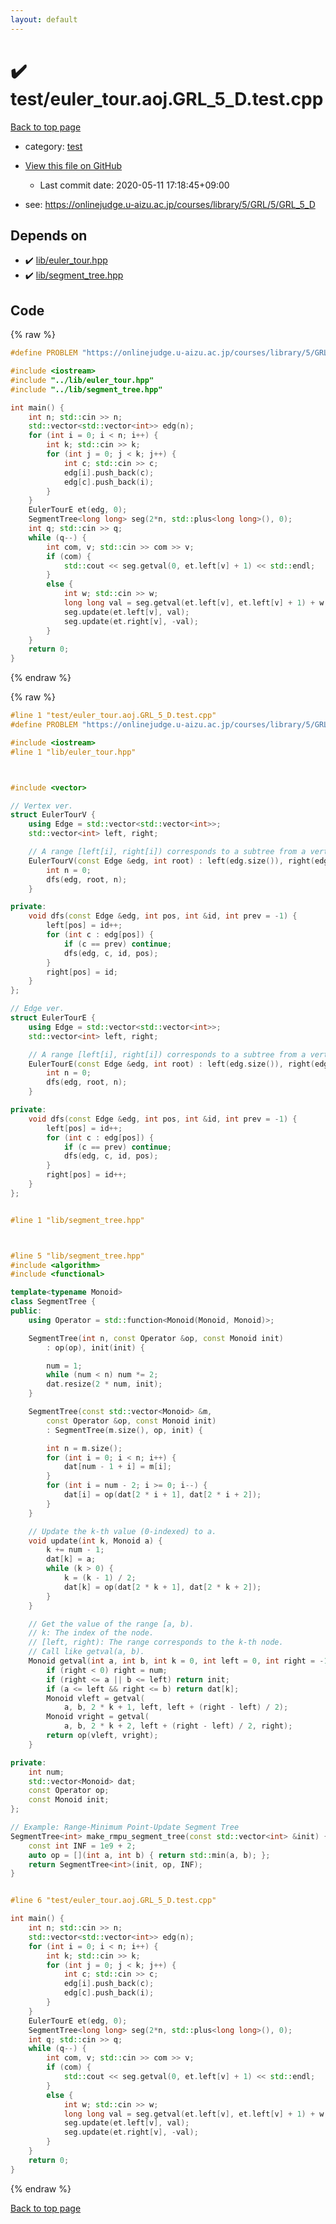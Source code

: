 ```yaml
---
layout: default
---
```


<!-- mathjax config similar to math.stackexchange -->
<script type="text/javascript" async
  src="https://cdnjs.cloudflare.com/ajax/libs/mathjax/2.7.5/MathJax.js?config=TeX-MML-AM_CHTML">
</script>
<script type="text/x-mathjax-config">
  MathJax.Hub.Config({
    TeX: { equationNumbers: { autoNumber: "AMS" }},
    tex2jax: {
      inlineMath: [ ['$','$'] ],
      processEscapes: true
    },
    "HTML-CSS": { matchFontHeight: false },
    displayAlign: "left",
    displayIndent: "2em"
  });
</script>

<script type="text/javascript" src="https://cdnjs.cloudflare.com/ajax/libs/jquery/3.4.1/jquery.min.js"></script>
<script src="https://cdn.jsdelivr.net/npm/jquery-balloon-js@1.1.2/jquery.balloon.min.js" integrity="sha256-ZEYs9VrgAeNuPvs15E39OsyOJaIkXEEt10fzxJ20+2I=" crossorigin="anonymous"></script>
<script type="text/javascript" src="../../assets/js/copy-button.js"></script>
<link rel="stylesheet" href="../../assets/css/copy-button.css" />


# :heavy_check_mark: test/euler_tour.aoj.GRL_5_D.test.cpp

<a href="../../index.html">Back to top page</a>

* category: <a href="../../index.html#098f6bcd4621d373cade4e832627b4f6">test</a>
* <a href="{{ site.github.repository_url }}/blob/master/test/euler_tour.aoj.GRL_5_D.test.cpp">View this file on GitHub</a>
    - Last commit date: 2020-05-11 17:18:45+09:00


* see: <a href="https://onlinejudge.u-aizu.ac.jp/courses/library/5/GRL/5/GRL_5_D">https://onlinejudge.u-aizu.ac.jp/courses/library/5/GRL/5/GRL_5_D</a>


## Depends on

* :heavy_check_mark: <a href="../../library/lib/euler_tour.hpp.html">lib/euler_tour.hpp</a>
* :heavy_check_mark: <a href="../../library/lib/segment_tree.hpp.html">lib/segment_tree.hpp</a>


## Code

<a id="unbundled"></a>
{% raw %}
```cpp
#define PROBLEM "https://onlinejudge.u-aizu.ac.jp/courses/library/5/GRL/5/GRL_5_D"

#include <iostream>
#include "../lib/euler_tour.hpp"
#include "../lib/segment_tree.hpp"

int main() {
    int n; std::cin >> n;
    std::vector<std::vector<int>> edg(n);
    for (int i = 0; i < n; i++) {
        int k; std::cin >> k;
        for (int j = 0; j < k; j++) {
            int c; std::cin >> c;
            edg[i].push_back(c);
            edg[c].push_back(i);
        }
    }
    EulerTourE et(edg, 0);
    SegmentTree<long long> seg(2*n, std::plus<long long>(), 0);
    int q; std::cin >> q;
    while (q--) {
        int com, v; std::cin >> com >> v;
        if (com) {
            std::cout << seg.getval(0, et.left[v] + 1) << std::endl;
        }
        else {
            int w; std::cin >> w;
            long long val = seg.getval(et.left[v], et.left[v] + 1) + w;
            seg.update(et.left[v], val);
            seg.update(et.right[v], -val);
        }
    }
    return 0;
}

```
{% endraw %}

<a id="bundled"></a>
{% raw %}
```cpp
#line 1 "test/euler_tour.aoj.GRL_5_D.test.cpp"
#define PROBLEM "https://onlinejudge.u-aizu.ac.jp/courses/library/5/GRL/5/GRL_5_D"

#include <iostream>
#line 1 "lib/euler_tour.hpp"



#include <vector>

// Vertex ver.
struct EulerTourV {
    using Edge = std::vector<std::vector<int>>;
    std::vector<int> left, right;

    // A range [left[i], right[i]) corresponds to a subtree from a vertex i
    EulerTourV(const Edge &edg, int root) : left(edg.size()), right(edg.size()) {
        int n = 0;
        dfs(edg, root, n);
    }

private:
    void dfs(const Edge &edg, int pos, int &id, int prev = -1) {
        left[pos] = id++;
        for (int c : edg[pos]) {
            if (c == prev) continue;
            dfs(edg, c, id, pos);
        }
        right[pos] = id;
    }
};

// Edge ver.
struct EulerTourE {
    using Edge = std::vector<std::vector<int>>;
    std::vector<int> left, right;

    // A range [left[i], right[i]) corresponds to a subtree from a vertex i
    EulerTourE(const Edge &edg, int root) : left(edg.size()), right(edg.size()) {
        int n = 0;
        dfs(edg, root, n);
    }

private:
    void dfs(const Edge &edg, int pos, int &id, int prev = -1) {
        left[pos] = id++;
        for (int c : edg[pos]) {
            if (c == prev) continue;
            dfs(edg, c, id, pos);
        }
        right[pos] = id++;
    }
};


#line 1 "lib/segment_tree.hpp"



#line 5 "lib/segment_tree.hpp"
#include <algorithm>
#include <functional>

template<typename Monoid>
class SegmentTree {
public:
    using Operator = std::function<Monoid(Monoid, Monoid)>;

    SegmentTree(int n, const Operator &op, const Monoid init)
        : op(op), init(init) {

        num = 1;
        while (num < n) num *= 2;
        dat.resize(2 * num, init);
    }

    SegmentTree(const std::vector<Monoid> &m,
        const Operator &op, const Monoid init)
        : SegmentTree(m.size(), op, init) {

        int n = m.size();
        for (int i = 0; i < n; i++) {
            dat[num - 1 + i] = m[i];
        }
        for (int i = num - 2; i >= 0; i--) {
            dat[i] = op(dat[2 * i + 1], dat[2 * i + 2]);
        }
    }

    // Update the k-th value (0-indexed) to a.
    void update(int k, Monoid a) {
        k += num - 1;
        dat[k] = a;
        while (k > 0) {
            k = (k - 1) / 2;
            dat[k] = op(dat[2 * k + 1], dat[2 * k + 2]);
        }
    }

    // Get the value of the range [a, b).
    // k: The index of the node.
    // [left, right): The range corresponds to the k-th node.
    // Call like getval(a, b).
    Monoid getval(int a, int b, int k = 0, int left = 0, int right = -1) {
        if (right < 0) right = num;
        if (right <= a || b <= left) return init;
        if (a <= left && right <= b) return dat[k];
        Monoid vleft = getval(
            a, b, 2 * k + 1, left, left + (right - left) / 2);
        Monoid vright = getval(
            a, b, 2 * k + 2, left + (right - left) / 2, right);
        return op(vleft, vright);
    }

private:
    int num;
    std::vector<Monoid> dat;
    const Operator op;
    const Monoid init;
};

// Example: Range-Minimum Point-Update Segment Tree
SegmentTree<int> make_rmpu_segment_tree(const std::vector<int> &init) {
    const int INF = 1e9 + 2;
    auto op = [](int a, int b) { return std::min(a, b); };
    return SegmentTree<int>(init, op, INF);
}


#line 6 "test/euler_tour.aoj.GRL_5_D.test.cpp"

int main() {
    int n; std::cin >> n;
    std::vector<std::vector<int>> edg(n);
    for (int i = 0; i < n; i++) {
        int k; std::cin >> k;
        for (int j = 0; j < k; j++) {
            int c; std::cin >> c;
            edg[i].push_back(c);
            edg[c].push_back(i);
        }
    }
    EulerTourE et(edg, 0);
    SegmentTree<long long> seg(2*n, std::plus<long long>(), 0);
    int q; std::cin >> q;
    while (q--) {
        int com, v; std::cin >> com >> v;
        if (com) {
            std::cout << seg.getval(0, et.left[v] + 1) << std::endl;
        }
        else {
            int w; std::cin >> w;
            long long val = seg.getval(et.left[v], et.left[v] + 1) + w;
            seg.update(et.left[v], val);
            seg.update(et.right[v], -val);
        }
    }
    return 0;
}

```
{% endraw %}

<a href="../../index.html">Back to top page</a>


